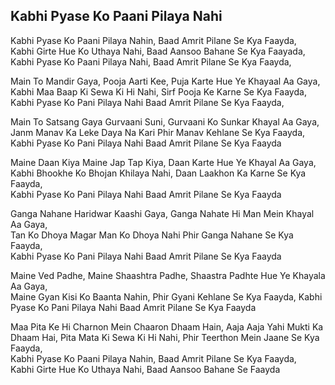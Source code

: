## Kabhi Pyase Ko Paani Pilaya Nahi

Kabhi Pyase Ko Paani Pilaya Nahin, Baad Amrit Pilane Se Kya Faayda,  
Kabhi Girte Hue Ko Uthaya Nahi, Baad Aansoo Bahane Se Kya Faayada,  
Kabhi Pyase Ko Paani Pilaya Nahi, Baad Amrit Pilane Se Kya Faayda,

Main To Mandir Gaya, Pooja Aarti Kee, Puja Karte Hue Ye Khayaal Aa Gaya,  
Kabhi Maa Baap Ki Sewa Ki Hi Nahi, Sirf Pooja Ke Karne Se Kya Faayda,  
Kabhi Pyase Ko Pani Pilaya Nahi Baad Amrit Pilane Se Kya Faayda,

Main To Satsang Gaya Gurvaani Suni, Gurvaani Ko Sunkar Khayal Aa Gaya,  
Janm Manav Ka Leke Daya Na Kari Phir Manav Kehlane Se Kya Faayda,  
Kabhi Pyase Ko Pani Pilaya Nahi Baad Amrit Pilane Se Kya Faayda

Maine Daan Kiya Maine Jap Tap Kiya, Daan Karte Hue Ye Khayal Aa Gaya,  
Kabhi Bhookhe Ko Bhojan Khilaya Nahi, Daan Laakhon Ka Karne Se Kya Faayda,  
Kabhi Pyase Ko Pani Pilaya Nahi Baad Amrit Pilane Se Kya Faayda

Ganga Nahane Haridwar Kaashi Gaya, Ganga Nahate Hi Man Mein Khayal Aa Gaya,  
Tan Ko Dhoya Magar Man Ko Dhoya Nahi Phir Ganga Nahane Se Kya Faayda,  
Kabhi Pyase Ko Pani Pilaya Nahi Baad Amrit Pilane Se Kya Faayda

Maine Ved Padhe, Maine Shaashtra Padhe, Shaastra Padhte Hue Ye Khayala Aa
Gaya,  
Maine Gyan Kisi Ko Baanta Nahin, Phir Gyani Kehlane Se Kya Faayda, Kabhi Pyase
Ko Pani Pilaya Nahi Baad Amrit Pilane Se Kya Faayda

Maa Pita Ke Hi Charnon Mein Chaaron Dhaam Hain, Aaja Aaja Yahi Mukti Ka Dhaam
Hai, Pita Mata Ki Sewa Ki Hi Nahi, Phir Teerthon Mein Jaane Se Kya Faayda,  
Kabhi Pyase Ko Paani Pilaya Nahin, Baad Amrit Pilane Se Kya Faayda,  
Kabhi Girte Hue Ko Uthaya Nahi, Baad Aansoo Bahane Se Faayda

